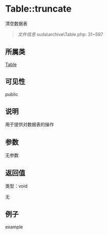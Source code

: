 # Table::truncate

清空数据表

> *文件信息* suda\archive\Table.php: 31~597

## 所属类 

[Table](../Table.md)

## 可见性

 public 

## 说明


用于提供对数据表的操作



## 参数


无参数


## 返回值

类型：void

无



## 例子

example